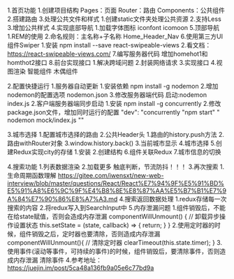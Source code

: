 1.首页功能
    1.创建项目结构
        Pages：页面
        Router：路由
        Components：公共组件
    2.搭建路由
    3.处理公共文件和样式
        1.创建static文件夹处理公共资源
        2.支持Less
        3.增加公共样式
    4.实现底部导航
        1.加载字体图标
            iconfont
            icomoon
    5.顶部导航
        1.REM的使用
        2.命名规则：主名称+子名称  Home_Header_Nav
    6.使用第三方UI组件Swiper
        1.安装
            npm install --save react-swipeable-views
        2.看文档：https://react-swipeable-views.com/
    7.编写服务器代码
        增加homehot1和homthot2接口
    8.前台实现接口
        1.解决跨域问题
        2.封装网络请求
        3.实现接口
        4.视图渲染
            智能组件
            木偶组件

2.配置快捷运行
    1.服务器自动更新
        1.安装依赖
            npm install -g nodemon
        2.增加nodemon的配置选项
            nodemon.json
        3.修改服务器端代码
            启动:nodemon index.js
    2.客户端服务器端同步启动
        1.安装
            npm install -g concurrently
        2.修改package.json文件，增加同时运行的配置
            "dev": "concurrently \"npm start\" \" nodemon mock/index.js \""

3.城市选择
    1.配置城市选择的路由
    2.公共Header头
        1.路由的history.push方法
        2.路由withRouter对象
        3.window.history.back()
    3.当前城市显示
    4.城市选择
    5.创建Redux实现city的存储
        1.安装
        2.创建结构
    6.组件关联Redux
    7.城市信息的切换

4.搜索功能
    1.列表数据渲染
    2.加载更多
        触底判断，节流防抖！！！
    3.再次搜索
        1.生命周期函数理解
            https://gitee.com/iwensxt/new-web-interview/blob/master/questions/React/React%E7%94%9F%E5%91%BD%E5%91%A8%E6%9C%9F%E4%B8%8E%E8%87%AA%E5%B7%B1%E7%9A%84%E7%90%86%E8%A7%A3.md
    4.搜索返回数据处理
        1.redux存储每一次搜索的内容
        2.将redux写入到SearchInput中
5.内存泄漏问题
    1.组件销毁后，不能在给state赋值，否则会造成内存泄漏
        componentWillUnmount() {
            // 卸载异步操作设置状态
            this.setState = (state, callback) => {
                return;
            }
        }
    2.使用定时器的时候，组件销毁之后，定时器也要清除，否则造成内存泄漏
        componentWillUnmount(){
            // 清除定时器
            clearTimeout(this.state.timer);
        }
    3.使用事件(滚动等事件，可持续的事件)的时候，组件销毁后，要清除事件，否则造成内存泄漏
        清除事件
    4.参考地址：https://juejin.im/post/5ca48a136fb9a05e6c77bd9a
